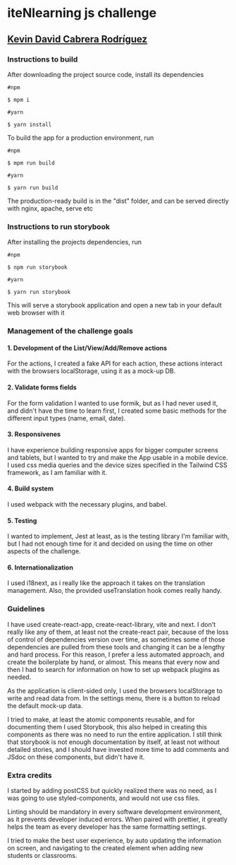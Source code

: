 # iteNlearning js challenge

## [Kevin David Cabrera Rodríguez](www.linkedin.com/in/kdcr)

### Instructions to build

After downloading the project source code, install its dependencies

```shell
#npm

$ mpm i

#yarn

$ yarn install
```

To build the app for a production environment, run

```shell
#npm

$ mpm run build

#yarn

$ yarn run build
```

The production-ready build is in the "dist" folder, and can be served directly with nginx, apache, serve etc

### Instructions to run storybook

After installing the projects dependencies, run

```shell
#npm

$ npm run storybook

#yarn

$ yarn run storybook
```

This will serve a storybook application and open a new tab in your default web browser with it


### Management of the challenge goals

#### 1. Development of the List/View/Add/Remove actions

For the actions, I created a fake API for each action, these actions interact with the browsers localStorage, using it as a mock-up DB.

#### 2. Validate forms fields

For the form validation I wanted to use formik, but as I had never used it, and didn't have the time to learn first, I created some basic methods for the different input types (name, email, date).

#### 3. Responsivenes

I have experience building responsive apps for bigger computer screens and tablets, but I wanted to try and make the App usable in a mobile device. I used css media queries and the device sizes specified in the Tailwind CSS framework, as I am familiar with it.

#### 4. Build system

 I used webpack with the necessary plugins, and babel.

#### 5. Testing

I wanted to implement, Jest at least, as is the testing library I'm familiar with, but I had not enough time for it and decided on using the time on other aspects of the challenge.

#### 6. Internationalization

I used i18next, as i really like the approach it takes on the translation management. Also, the provided useTranslation hook comes really handy.

### Guidelines

I have used create-react-app, create-react-library, vite and next. I don't really like any of them, at least not the create-react pair, because of the loss of control of dependencies version over time, as sometimes some of those dependencies are pulled from these tools and changing it can be a lengthy and hard process. For this reason, I prefer a less automated approach, and create the boilerplate by hand, or almost.
This means that every now and then I had to search for information on how to set up webpack plugins as needed.

As the application is client-sided only, I used the browsers localStorage to write and read data from. In the settings menu, there is a button to reload the default mock-up data.

I tried to make, at least the atomic components reusable, and for documenting them I used Storybook, this also helped in creating this components as there was no need to run the entire application.
I still think that storybook is not enough documentation by itself, at least not without detailed stories, and I should have invested more time to add comments and JSdoc on these components, but didn't have it.

### Extra credits

I started by adding postCSS but quickly realized there was no need, as I was going to use styled-components, and would not use css files.

Linting should be mandatory in every software development environment, as it prevents developer induced errors. When paired with prettier, it greatly helps the team as every developer has the same formatting settings.

I tried to make the best user experience, by auto updating the information on screen, and navigating to the created element when adding new students or classrooms.

